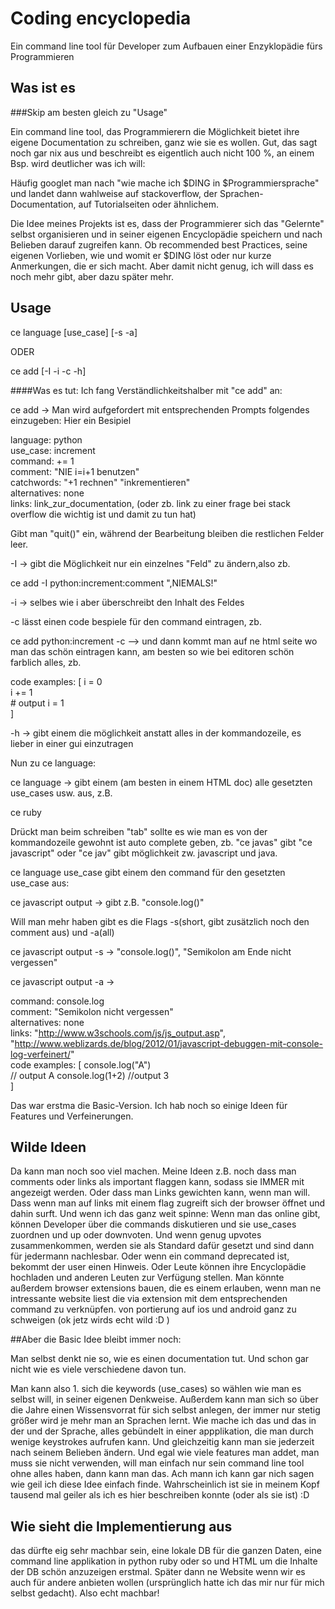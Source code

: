 # Coding encyclopedia
  
Ein command line tool für Developer zum Aufbauen einer Enzyklopädie fürs Programmieren
## Was ist es  
  
###Skip am besten gleich zu "Usage"

Ein command line tool, das Programmierern die Möglichkeit bietet ihre eigene Documentation zu schreiben, ganz wie sie es wollen.
Gut, das sagt noch gar nix aus und beschreibt es eigentlich auch nicht 100 %, an einem Bsp. wird deutlicher was ich will:  
  
Häufig googlet man nach "wie mache ich $DING in $Programmiersprache" und landet dann wahlweise auf stackoverflow, der Sprachen-Documentation, auf Tutorialseiten oder ähnlichem.   

Die Idee meines Projekts ist es, dass der Programmierer sich das "Gelernte" selbst organisieren und in seiner eigenen Encyclopädie speichern und nach Belieben darauf zugreifen kann. Ob recommended best Practices, seine eigenen Vorlieben, wie und womit er $DING löst oder nur kurze Anmerkungen, die er sich macht. Aber damit nicht genug, ich will dass es noch mehr gibt, aber dazu später mehr.  
  
## Usage   
  
ce language [use_case] [-s -a]   
  
ODER  
  
ce add [-I -i -c -h]  
  

####Was es tut:
Ich fang Verständlichkeitshalber mit "ce add" an:  
  
ce add -> Man wird aufgefordert mit entsprechenden Prompts folgendes einzugeben:
Hier ein Besipiel  
  				
language:	        python  
use_case: 	increment  
command: 	+= 1  
comment:	"NIE i=i+1 benutzen"  
catchwords:    "+1 rechnen" "inkrementieren"  
alternatives:	none  
links:		link_zur_documentation, (oder zb. link zu einer frage bei stack overflow die wichtig ist und damit zu tun hat)  


Gibt man "quit()" ein, während der Bearbeitung bleiben die restlichen Felder leer.  

-I -> gibt die Möglichkeit nur ein einzelnes "Feld" zu ändern,also zb.  

ce add -I python:increment:comment ",NIEMALS!"
  
-i -> selbes wie i aber überschreibt den Inhalt des Feldes  
  
-c lässt einen code bespiele für den command eintragen, zb.

ce add python:increment -c --> und dann kommt man auf ne html seite wo man das schön eintragen kann, am besten so wie bei editoren schön farblich alles, zb.   

code examples:	[
					i = 0     
					i += 1  
					# output i = 1  
				]


-h -> gibt einem die möglichkeit anstatt alles in der kommandozeile, es lieber in einer gui einzutragen




Nun zu ce language:
  

ce language -> gibt einem (am besten in einem HTML doc) alle gesetzten use_cases usw. aus, z.B.

ce ruby 

 
Drückt man beim schreiben "tab" sollte es wie man es von der kommandozeile gewohnt ist auto complete geben, zb. "ce javas" gibt "ce javascript" oder "ce jav" gibt möglichkeit zw. javascript und java.    
 
ce language use_case gibt einem den command für den gesetzten use_case aus:
  
ce javascript output -> gibt z.B. "console.log()"  

Will man mehr haben gibt es die Flags -s(short, gibt zusätzlich noch den comment aus) und -a(all)

ce javascript output -s -> "console.log()", "Semikolon am Ende nicht vergessen"

ce javascript output -a ->

command: 	console.log  
comment:	"Semikolon nicht vergessen"    
alternatives:	  none  
links:		"http://www.w3schools.com/js/js_output.asp",   "http://www.weblizards.de/blog/2012/01/javascript-debuggen-mit-console-log-verfeinert/"  
code examples:	[
					console.log("A")  
					// output A
					console.log(1+2)
					//output 3  
				]  


Das war erstma die Basic-Version. Ich hab noch so einige Ideen für Features und Verfeinerungen. 

## Wilde Ideen
Da kann man noch soo viel machen. Meine Ideen z.B. noch dass man comments oder links als important flaggen kann, sodass sie IMMER mit angezeigt werden. Oder dass man Links gewichten kann, wenn man will. Dass wenn man auf links mit einem flag zugreift sich der browser öffnet und dahin surft. Und wenn ich das ganz weit spinne: Wenn man das online gibt, können Developer über die commands diskutieren und sie use_cases zuordnen und up oder downvoten. Und wenn genug upvotes zusammenkommen, werden sie als Standard dafür gesetzt und sind dann für jedermann nachlesbar. Oder wenn ein command deprecated ist, bekommt der user einen Hinweis. Oder Leute können ihre Encyclopädie hochladen und anderen Leuten zur Verfügung stellen. Man könnte außerdem browser extensions bauen, die es einem erlauben, wenn man ne intressante website liest die via extension mit dem entsprechenden command zu verknüpfen. von portierung auf ios und android ganz zu schweigen (ok jetz wirds echt wild :D )    

##Aber die Basic Idee bleibt immer noch:

Man selbst denkt nie so, wie es einen documentation tut. Und schon gar nicht wie es viele verschiedene davon tun. 

Man kann also 1. sich die keywords (use_cases) so wählen wie man es selbst will, in seiner eigenen Denkweise. Außerdem kann man sich so über die Jahre einen Wissensvorrat für sich selbst anlegen, der immer nur stetig größer wird je mehr man an Sprachen lernt. Wie mache ich das und das in der und der Sprache, alles gebündelt in einer appplikation, die man durch wenige keystrokes aufrufen kann. Und gleichzeitig kann man sie jederzeit nach seinem Belieben ändern. Und egal wie viele features man addet, man muss sie nicht verwenden, will man einfach nur sein command line tool ohne alles haben, dann kann man das. Ach mann ich kann gar nich sagen wie geil ich diese Idee einfach finde. Wahrscheinlich ist sie in meinem Kopf tausend mal geiler als ich es hier beschreiben konnte (oder als sie ist) :D

## Wie sieht die Implementierung aus
das dürfte eig sehr machbar sein, eine lokale DB für die ganzen Daten, eine command line applikation in python ruby oder so und HTML um die Inhalte der DB schön anzuzeigen erstmal. Später dann ne Website wenn wir es auch für andere anbieten wollen (ursprünglich hatte ich das mir nur für mich selbst gedacht). Also echt machbar!